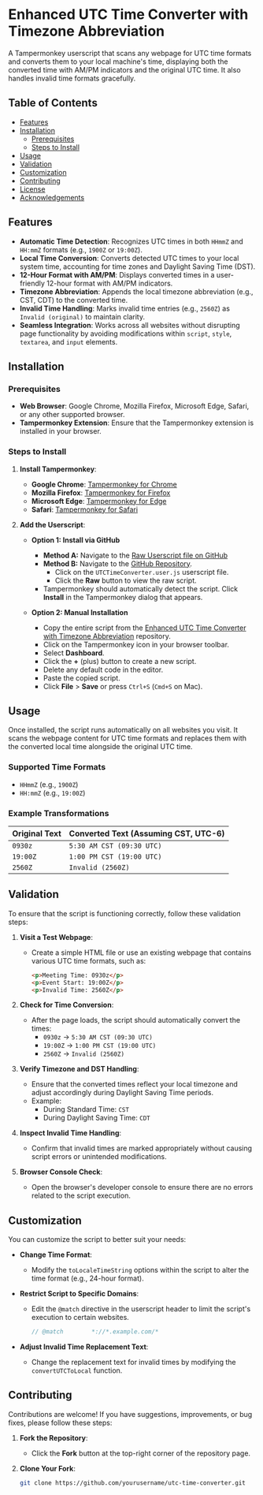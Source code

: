 # Enhanced UTC Time Converter with Timezone Abbreviation

A Tampermonkey userscript that scans any webpage for UTC time formats and converts them to your local machine's time, displaying both the converted time with AM/PM indicators and the original UTC time. It also handles invalid time formats gracefully.

## Table of Contents

- [Features](#features)
- [Installation](#installation)
  - [Prerequisites](#prerequisites)
  - [Steps to Install](#steps-to-install)
- [Usage](#usage)
- [Validation](#validation)
- [Customization](#customization)
- [Contributing](#contributing)
- [License](#license)
- [Acknowledgements](#acknowledgements)

## Features

- **Automatic Time Detection**: Recognizes UTC times in both `HHmmZ` and `HH:mmZ` formats (e.g., `1900Z` or `19:00Z`).
- **Local Time Conversion**: Converts detected UTC times to your local system time, accounting for time zones and Daylight Saving Time (DST).
- **12-Hour Format with AM/PM**: Displays converted times in a user-friendly 12-hour format with AM/PM indicators.
- **Timezone Abbreviation**: Appends the local timezone abbreviation (e.g., CST, CDT) to the converted time.
- **Invalid Time Handling**: Marks invalid time entries (e.g., `2560Z`) as `Invalid (original)` to maintain clarity.
- **Seamless Integration**: Works across all websites without disrupting page functionality by avoiding modifications within `script`, `style`, `textarea`, and `input` elements.

## Installation

### Prerequisites

- **Web Browser**: Google Chrome, Mozilla Firefox, Microsoft Edge, Safari, or any other supported browser.
- **Tampermonkey Extension**: Ensure that the Tampermonkey extension is installed in your browser.

### Steps to Install

1. **Install Tampermonkey**:

   - **Google Chrome**: [Tampermonkey for Chrome](https://chrome.google.com/webstore/detail/tampermonkey/dhdgffkkebhmkfjojejmpbldmpobfkfo)
   - **Mozilla Firefox**: [Tampermonkey for Firefox](https://addons.mozilla.org/firefox/addon/tampermonkey/)
   - **Microsoft Edge**: [Tampermonkey for Edge](https://microsoftedge.microsoft.com/addons/detail/tampermonkey/dhdgffkkebhmkfjojejmpbldmpobfkfo)
   - **Safari**: [Tampermonkey for Safari](https://www.tampermonkey.net/?browser=safari)

2. **Add the Userscript**:

   - **Option 1: Install via GitHub**

     - **Method A:** Navigate to the [Raw Userscript file on GitHub](https://github.com/JustinHowe/UTCTimeConverter/raw/refs/heads/main/UTCTimeConverter.user.js)
     - **Method B:** Navigate to the [GitHub Repository](https://github.com/JustinHowe/utc-time-converter).
       - Click on the `UTCTimeConverter.user.js` userscript file.
       - Click the **Raw** button to view the raw script.
     - Tampermonkey should automatically detect the script. Click **Install** in the Tampermonkey dialog that appears.

   - **Option 2: Manual Installation**

     - Copy the entire script from the [Enhanced UTC Time Converter with Timezone Abbreviation](#) repository.
     - Click on the Tampermonkey icon in your browser toolbar.
     - Select **Dashboard**.
     - Click the **+** (plus) button to create a new script.
     - Delete any default code in the editor.
     - Paste the copied script.
     - Click **File** > **Save** or press `Ctrl+S` (`Cmd+S` on Mac).

## Usage

Once installed, the script runs automatically on all websites you visit. It scans the webpage content for UTC time formats and replaces them with the converted local time alongside the original UTC time.

### Supported Time Formats

- `HHmmZ` (e.g., `1900Z`)
- `HH:mmZ` (e.g., `19:00Z`)

### Example Transformations

| Original Text | Converted Text (Assuming CST, UTC-6) |
|---------------|---------------------------------------|
| `0930z`       | `5:30 AM CST (09:30 UTC)`             |
| `19:00Z`      | `1:00 PM CST (19:00 UTC)`             |
| `2560Z`       | `Invalid (2560Z)`                      |

## Validation

To ensure that the script is functioning correctly, follow these validation steps:

1. **Visit a Test Webpage**:

   - Create a simple HTML file or use an existing webpage that contains various UTC time formats, such as:
     ```html
     <p>Meeting Time: 0930z</p>
     <p>Event Start: 19:00Z</p>
     <p>Invalid Time: 2560Z</p>
     ```

2. **Check for Time Conversion**:

   - After the page loads, the script should automatically convert the times:
     - `0930z` → `5:30 AM CST (09:30 UTC)`
     - `19:00Z` → `1:00 PM CST (19:00 UTC)`
     - `2560Z` → `Invalid (2560Z)`

3. **Verify Timezone and DST Handling**:

   - Ensure that the converted times reflect your local timezone and adjust accordingly during Daylight Saving Time periods.
   - Example:
     - During Standard Time: `CST`
     - During Daylight Saving Time: `CDT`

4. **Inspect Invalid Time Handling**:

   - Confirm that invalid times are marked appropriately without causing script errors or unintended modifications.

5. **Browser Console Check**:

   - Open the browser's developer console to ensure there are no errors related to the script execution.

## Customization

You can customize the script to better suit your needs:

- **Change Time Format**:

  - Modify the `toLocaleTimeString` options within the script to alter the time format (e.g., 24-hour format).

- **Restrict Script to Specific Domains**:

  - Edit the `@match` directive in the userscript header to limit the script's execution to certain websites.
    ```javascript
    // @match        *://*.example.com/*
    ```

- **Adjust Invalid Time Replacement Text**:

  - Change the replacement text for invalid times by modifying the `convertUTCToLocal` function.

## Contributing

Contributions are welcome! If you have suggestions, improvements, or bug fixes, please follow these steps:

1. **Fork the Repository**:

   - Click the **Fork** button at the top-right corner of the repository page.

2. **Clone Your Fork**:
   ```bash
   git clone https://github.com/yourusername/utc-time-converter.git

